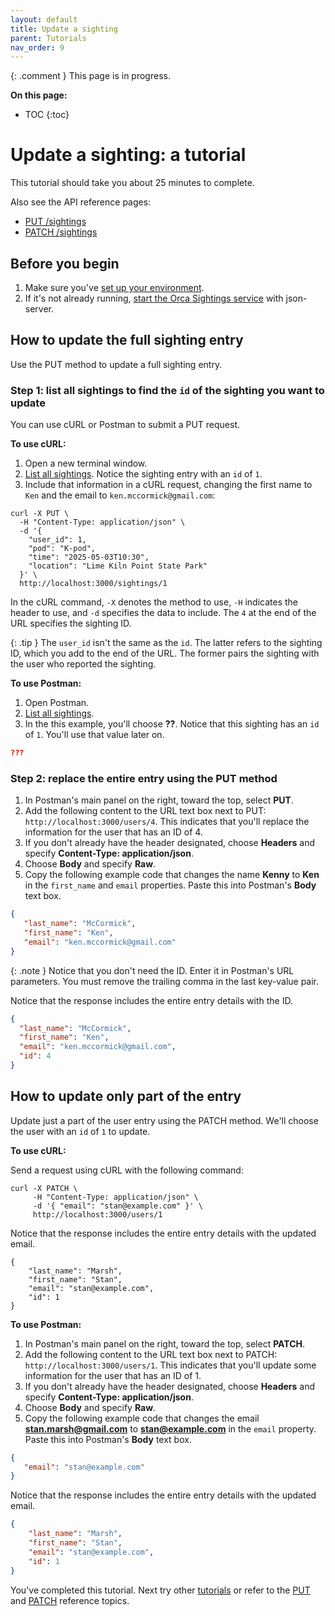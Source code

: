 ```yaml
---
layout: default
title: Update a sighting
parent: Tutorials
nav_order: 9
---
```


{: .comment }
This page is in progress.

**On this page:**

- TOC
{:toc}

# Update a sighting: a tutorial

This tutorial should take you about 25 minutes to complete.

Also see the API reference pages:

- [PUT /sightings](../reference/sightings/sightings-put.md)
- [PATCH /sightings](../reference/sightings/sightings-patch.md)

## Before you begin

1. Make sure you've [set up your environment](./set-up-dev-env.md).
2. If it's not already running, [start the Orca Sightings service](./start-service.md) with json-server.

## How to update the full sighting entry

Use the PUT method to update a full sighting entry.

### Step 1: list all sightings to find the `id` of the sighting you want to update

You can use cURL or Postman to submit a PUT request.

**To use cURL:**

1. Open a new terminal window.
2. [List all sightings](./list-sightings.md). Notice the sighting entry with an `id` of `1`.
3. Include that information in a cURL request, changing the first name to `Ken` and the email to `ken.mccormick@gmail.com`:

```shell
curl -X PUT \
  -H "Content-Type: application/json" \
  -d '{
    "user_id": 1,
    "pod": "K-pod",
    "time": "2025-05-03T10:30",
    "location": "Lime Kiln Point State Park"
  }' \
  http://localhost:3000/sightings/1
```

In the cURL command, `-X` denotes the method to use, `-H` indicates the header to use, and `-d` specifies the data to include. The `4` at the end of the URL specifies the sighting ID.

{: .tip }
The `user_id` isn't the same as the `id`. The latter refers to the sighting ID, which you add to the end of the URL. The former pairs the sighting with the user who reported the sighting.

**To use Postman:**

1. Open Postman.
2. [List all sightings](./list-sightings.md). 
3. In the this example, you'll choose **??**. Notice that this sighting has an `id` of `1`. You'll use that value later on.

```json
???
```

### Step 2: replace the entire entry using the PUT method

1. In Postman's main panel on the right, toward the top, select **PUT**.
2. Add the following content to the URL text box next to PUT: `http://localhost:3000/users/4`. This indicates that you'll replace the information for the user that has an ID of 4.
3. If you don't already have the header designated, choose **Headers** and specify **Content-Type: application/json**.
4. Choose **Body** and specify **Raw**.
5. Copy the following example code that changes the name **Kenny** to **Ken** in the `first_name` and `email` properties. Paste this into Postman's **Body** text box.

```json
{
   "last_name": "McCormick",
   "first_name": "Ken",
   "email": "ken.mccormick@gmail.com"
}
```

{: .note }
Notice that you don't need the ID. Enter it in Postman's URL parameters. You must remove the trailing comma in the last key-value pair.

Notice that the response includes the entire entry details with the ID.

```json
{
  "last_name": "McCormick",
  "first_name": "Ken",
  "email": "ken.mccormick@gmail.com",
  "id": 4
}
```

## How to update only part of the entry

Update just a part of the user entry using the PATCH method. We'll choose the user with an `id` of `1` to update.

**To use cURL:**

Send a request using cURL with the following command:

```shell
curl -X PATCH \
     -H "Content-Type: application/json" \
     -d '{ "email": "stan@example.com" }' \
     http://localhost:3000/users/1
```

Notice that the response includes the entire entry details with the updated email.

```shell
{
    "last_name": "Marsh",
    "first_name": "Stan",
    "email": "stan@example.com",
    "id": 1
}
```

**To use Postman:**

1. In Postman's main panel on the right, toward the top, select **PATCH**.
2. Add the following content to the URL text box next to PATCH: `http://localhost:3000/users/1`. This indicates that you'll update some information for the user that has an ID of 1.
3. If you don't already have the header designated, choose **Headers** and specify **Content-Type: application/json**.
4. Choose **Body** and specify **Raw**.
5. Copy the following example code that changes the email **stan.marsh@gmail.com** to **stan@example.com** in the `email` property. Paste this into Postman's **Body** text box.

```json
{
   "email": "stan@example.com"
}
```

Notice that the response includes the entire entry details with the updated email.

```json
{
    "last_name": "Marsh",
    "first_name": "Stan",
    "email": "stan@example.com",
    "id": 1
}
```

You've completed this tutorial. Next try other [tutorials](./tutorials.md) or refer to the [PUT](../reference/users/users-put.md) and [PATCH](../reference/users/users-patch.md) reference topics.
